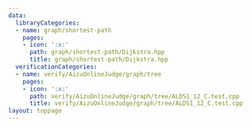 ```yaml
---
data:
  libraryCategories:
  - name: graph/shortest-path
    pages:
    - icon: ':x:'
      path: graph/shortest-path/Dijkstra.hpp
      title: graph/shortest-path/Dijkstra.hpp
  verificationCategories:
  - name: verify/AizuOnlineJudge/graph/tree
    pages:
    - icon: ':x:'
      path: verify/AizuOnlineJudge/graph/tree/ALDS1_12_C.test.cpp
      title: verify/AizuOnlineJudge/graph/tree/ALDS1_12_C.test.cpp
layout: toppage
---
```

